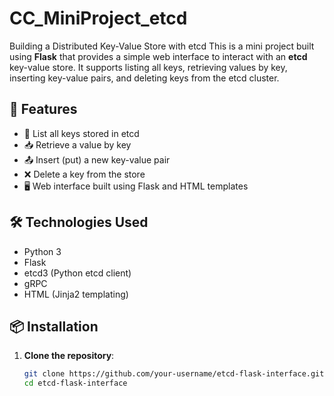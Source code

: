 # CC_MiniProject_etcd
Building a Distributed Key-Value Store with etcd
This is a mini project built using **Flask** that provides a simple web interface to interact with an **etcd** key-value store. It supports listing all keys, retrieving values by key, inserting key-value pairs, and deleting keys from the etcd cluster.

## 🚀 Features

- 🔑 List all keys stored in etcd
- 📥 Retrieve a value by key
- 📤 Insert (put) a new key-value pair
- ❌ Delete a key from the store
- 🖥️ Web interface built using Flask and HTML templates

## 🛠️ Technologies Used

- Python 3
- Flask
- etcd3 (Python etcd client)
- gRPC
- HTML (Jinja2 templating)

## 📦 Installation

1. **Clone the repository**:
   ```bash
   git clone https://github.com/your-username/etcd-flask-interface.git
   cd etcd-flask-interface
   
